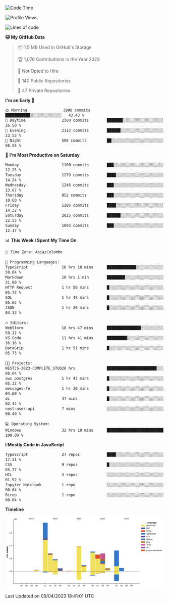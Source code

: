
<!--START_SECTION:waka-->
![Code Time](http://img.shields.io/badge/Code%20Time-1%2C062%20hrs%2041%20mins-blue)

![Profile Views](http://img.shields.io/badge/Profile%20Views-0-blue)

![Lines of code](https://img.shields.io/badge/From%20Hello%20World%20I%27ve%20Written-7.6%20million%20lines%20of%20code-blue)

**🐱 My GitHub Data** 

> 📦 1.5 MB Used in GitHub's Storage 
 > 
> 🏆 1,076 Contributions in the Year 2023
 > 
> 🚫 Not Opted to Hire
 > 
> 📜 140 Public Repositories 
 > 
> 🔑 47 Private Repositories 
 > 
**I'm an Early 🐤** 

```text
🌞 Morning                3900 commits        ███████████░░░░░░░░░░░░░░   43.43 % 
🌆 Daytime                2380 commits        ███████░░░░░░░░░░░░░░░░░░   26.50 % 
🌃 Evening                2113 commits        ██████░░░░░░░░░░░░░░░░░░░   23.53 % 
🌙 Night                  588 commits         ██░░░░░░░░░░░░░░░░░░░░░░░   06.55 % 
```
📅 **I'm Most Productive on Saturday** 

```text
Monday                   1100 commits        ███░░░░░░░░░░░░░░░░░░░░░░   12.25 % 
Tuesday                  1279 commits        ████░░░░░░░░░░░░░░░░░░░░░   14.24 % 
Wednesday                1246 commits        ███░░░░░░░░░░░░░░░░░░░░░░   13.87 % 
Thursday                 952 commits         ███░░░░░░░░░░░░░░░░░░░░░░   10.60 % 
Friday                   1286 commits        ████░░░░░░░░░░░░░░░░░░░░░   14.32 % 
Saturday                 2025 commits        ██████░░░░░░░░░░░░░░░░░░░   22.55 % 
Sunday                   1093 commits        ███░░░░░░░░░░░░░░░░░░░░░░   12.17 % 
```


📊 **This Week I Spent My Time On** 

```text
🕑︎ Time Zone: Asia/Colombo

💬 Programming Languages: 
TypeScript               16 hrs 10 mins      █████████████░░░░░░░░░░░░   50.04 % 
Markdown                 10 hrs 1 min        ████████░░░░░░░░░░░░░░░░░   31.00 % 
HTTP Request             1 hr 50 mins        █░░░░░░░░░░░░░░░░░░░░░░░░   05.72 % 
SQL                      1 hr 48 mins        █░░░░░░░░░░░░░░░░░░░░░░░░   05.62 % 
JSON                     1 hr 20 mins        █░░░░░░░░░░░░░░░░░░░░░░░░   04.13 % 

🔥 Editors: 
WebStorm                 18 hrs 47 mins      ███████████████░░░░░░░░░░   58.12 % 
VS Code                  11 hrs 41 mins      █████████░░░░░░░░░░░░░░░░   36.16 % 
DataGrip                 1 hr 51 mins        █░░░░░░░░░░░░░░░░░░░░░░░░   05.73 % 

🐱‍💻 Projects: 
NESTJS-2023-COMPLETE_STUD28 hrs              ██████████████████████░░░   86.64 % 
aws postgres             1 hr 43 mins        █░░░░░░░░░░░░░░░░░░░░░░░░   05.32 % 
messages-fe              1 hr 30 mins        █░░░░░░░░░░░░░░░░░░░░░░░░   04.69 % 
di                       47 mins             █░░░░░░░░░░░░░░░░░░░░░░░░   02.44 % 
nest-user-api            7 mins              ░░░░░░░░░░░░░░░░░░░░░░░░░   00.40 % 

💻 Operating System: 
Windows                  32 hrs 19 mins      █████████████████████████   100.00 % 
```

**I Mostly Code in JavaScript** 

```text
TypeScript               27 repos            ████░░░░░░░░░░░░░░░░░░░░░   17.31 % 
CSS                      9 repos             █░░░░░░░░░░░░░░░░░░░░░░░░   05.77 % 
HCL                      3 repos             ░░░░░░░░░░░░░░░░░░░░░░░░░   01.92 % 
Jupyter Notebook         1 repo              ░░░░░░░░░░░░░░░░░░░░░░░░░   00.64 % 
Bicep                    1 repo              ░░░░░░░░░░░░░░░░░░░░░░░░░   00.64 % 
```



**Timeline**

![Lines of Code chart](https://raw.githubusercontent.com/ccweerasinghe1994/ccweerasinghe1994/master/assets/bar_graph.png)


 Last Updated on 09/04/2023 18:41:01 UTC
<!--END_SECTION:waka-->
